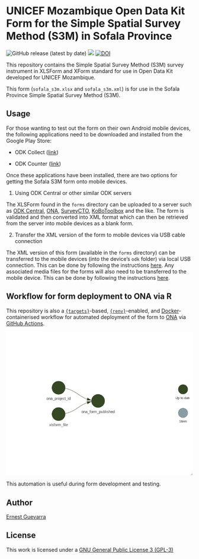 
<!-- README.md is generated from README.Rmd. Please edit that file -->

# UNICEF Mozambique Open Data Kit Form for the Simple Spatial Survey Method (S3M) in Sofala Province

<!-- badges: start -->

![GitHub release (latest by
date)](https://img.shields.io/github/v/release/katilingban/mozambique-s3m-forms)
[![](https://img.shields.io/badge/license-GPLv3-blue)](https://github.com/katilingban/mozambique-s3m-forms/blob/main/LICENSE.md)
[![DOI](https://zenodo.org/badge/467389800.svg)](https://zenodo.org/badge/latestdoi/467389800)
<!-- badges: end -->

This repository contains the Simple Spatial Survey Method (S3M) survey
instrument in XLSForm and XForm standard for use in Open Data Kit
developed for UNICEF Mozambique.

This form (`sofala_s3m.xlsx` and `sofala_s3m.xml`) is for use in the
Sofala Province Simple Spatial Survey Method (S3M).

## Usage

For those wanting to test out the form on their own Android mobile
devices, the following applications need to be downloaded and installed
from the Google Play Store:

-   ODK Collect
    ([link](https://play.google.com/store/apps/details?id=org.odk.collect.android&hl=en_GB&gl=US))

-   ODK Counter
    ([link](https://play.google.com/store/apps/details?id=org.opendatakit.counter&hl=en_GB&gl=US))

Once these applications have been installed, there are two options for
getting the Sofala S3M form onto mobile devices.

1.  Using ODK Central or other similar ODK servers

The XLSForm found in the `forms` directory can be uploaded to a server
such as [ODK Central](https://docs.getodk.org/central-intro/),
[ONA](https://ona.io), [SurveyCTO](https://www.surveycto.com/),
[KoBoToolbox](https://www.kobotoolbox.org/) and the like. The form is
validated and then converted into XML format which can then be retrieved
from the server into mobile devices as a blank form.

2.  Transfer the XML version of the form to mobile devices via USB cable
    connection

The XML version of this form (available in the `forms` directory) can be
transferred to the mobile devices (into the device’s `odk` folder) via
local USB connection. This can be done by following the instructions
[here](https://docs.opendatakit.org/collect-forms/#loading-forms-directly).
Any associated media files for the forms will also need to be
transferred to the mobile device. This can be done by following the
instructions
[here](https://docs.opendatakit.org/collect-forms/#loading-form-media).

## Workflow for form deployment to ONA via R

This repository is also a
[`{targets}`](https://docs.ropensci.org/targets/)-based,
[`{renv}`]((https://rstudio.github.io/renv/articles/renv.html))-enabled,
and [Docker](https://www.docker.com/)-containerised workflow for
automated deployment of the form to [ONA](https://ona.io/) via [GitHub
Actions](https://github.com/features/actions).

<img src="images/ona_deploy_workflow.png" style="display: block; margin: auto;" />

This automation is useful during form development and testing.

## Author

[Ernest Guevarra](https://ernest.guevarra.io)

## License

This work is licensed under a [GNU General Public License 3
(GPL-3)](https://github.com/katilingban/mozambique-s3m-forms/blob/master/LICENSE.md)
